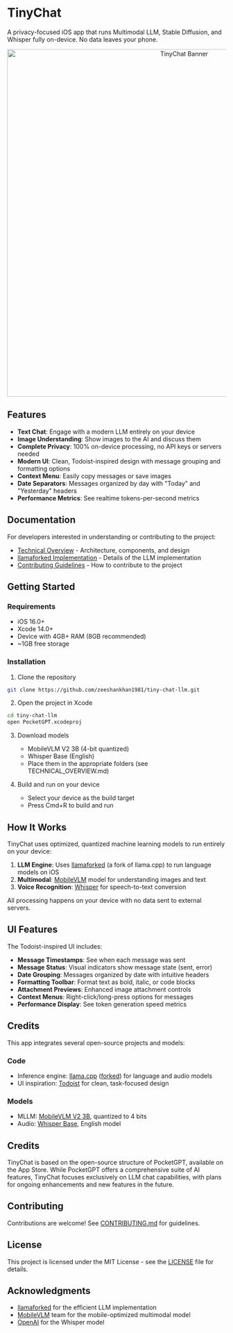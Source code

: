 # TinyChat

A privacy-focused iOS app that runs Multimodal LLM, Stable Diffusion, and Whisper fully on-device. No data leaves your phone.

<p align="center">
  <img src="Screenshots/app_banner.png" alt="TinyChat Banner" width="800"/>
</p>

## Features

- **Text Chat**: Engage with a modern LLM entirely on your device
- **Image Understanding**: Show images to the AI and discuss them
- **Complete Privacy**: 100% on-device processing, no API keys or servers needed
- **Modern UI**: Clean, Todoist-inspired design with message grouping and formatting options
- **Context Menu**: Easily copy messages or save images
- **Date Separators**: Messages organized by day with "Today" and "Yesterday" headers
- **Performance Metrics**: See realtime tokens-per-second metrics

## Documentation

For developers interested in understanding or contributing to the project:

- [Technical Overview](TECHNICAL_OVERVIEW.md) - Architecture, components, and design
- [llamaforked Implementation](LLAMAFORKED_IMPLEMENTATION.md) - Details of the LLM implementation
- [Contributing Guidelines](CONTRIBUTING.md) - How to contribute to the project

## Getting Started

### Requirements

- iOS 16.0+
- Xcode 14.0+
- Device with 4GB+ RAM (8GB recommended)
- ~1GB free storage

### Installation

1. Clone the repository
```bash
git clone https://github.com/zeeshankhan1981/tiny-chat-llm.git
```

2. Open the project in Xcode
```bash
cd tiny-chat-llm
open PocketGPT.xcodeproj
```

3. Download models
   - MobileVLM V2 3B (4-bit quantized)
   - Whisper Base (English)
   - Place them in the appropriate folders (see TECHNICAL_OVERVIEW.md)

4. Build and run on your device
   - Select your device as the build target
   - Press Cmd+R to build and run

## How It Works

TinyChat uses optimized, quantized machine learning models to run entirely on your device:

1. **LLM Engine**: Uses [llamaforked](https://github.com/yyyoungman/llamaforked) (a fork of llama.cpp) to run language models on iOS
2. **Multimodal**: [MobileVLM](https://github.com/Meituan-AutoML/MobileVLM) model for understanding images and text
3. **Voice Recognition**: [Whisper](https://github.com/openai/whisper) for speech-to-text conversion

All processing happens on your device with no data sent to external servers.

## UI Features

The Todoist-inspired UI includes:

- **Message Timestamps**: See when each message was sent
- **Message Status**: Visual indicators show message state (sent, error)
- **Date Grouping**: Messages organized by date with intuitive headers
- **Formatting Toolbar**: Format text as bold, italic, or code blocks
- **Attachment Previews**: Enhanced image attachment controls
- **Context Menus**: Right-click/long-press options for messages
- **Performance Display**: See token generation speed metrics

## Credits

This app integrates several open-source projects and models:

### Code
- Inference engine: [llama.cpp](https://github.com/ggerganov/llama.cpp) ([forked](https://github.com/yyyoungman/llamaforked)) for language and audio models
- UI inspiration: [Todoist](https://todoist.com) for clean, task-focused design

### Models
- MLLM: [MobileVLM V2 3B](https://github.com/Meituan-AutoML/MobileVLM), quantized to 4 bits
- Audio: [Whisper Base](https://github.com/openai/whisper), English model

## Credits

TinyChat is based on the open-source structure of PocketGPT, available on the App Store. While PocketGPT offers a comprehensive suite of AI features, TinyChat focuses exclusively on LLM chat capabilities, with plans for ongoing enhancements and new features in the future.

## Contributing

Contributions are welcome! See [CONTRIBUTING.md](CONTRIBUTING.md) for guidelines.

## License

This project is licensed under the MIT License - see the [LICENSE](LICENSE) file for details.

## Acknowledgments

- [llamaforked](https://github.com/yyyoungman/llamaforked) for the efficient LLM implementation
- [MobileVLM](https://github.com/Meituan-AutoML/MobileVLM) team for the mobile-optimized multimodal model
- [OpenAI](https://openai.com/) for the Whisper model
